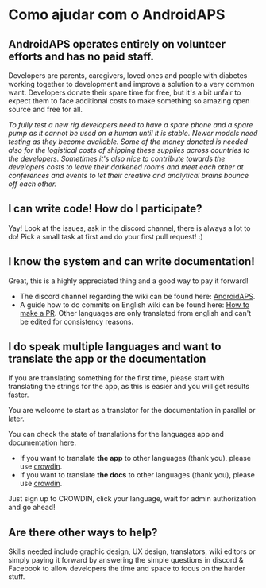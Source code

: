 # Como ajudar com o AndroidAPS

## AndroidAPS operates entirely on volunteer efforts and has no paid staff.

Developers are parents, caregivers, loved ones and people with diabetes working together to development and improve a solution to a very common want. Developers donate their spare time for free, but it's a bit unfair to expect them to face additional costs to make something so amazing open source and free for all.

*To fully test a new rig developers need to have a spare phone and a spare pump as it cannot be used on a human until it is stable. Newer models need testing as they become available. Some of the money donated is needed also for the logistical costs of shipping these supplies across countries to the developers. Sometimes it's also nice to contribute towards the developers costs to leave their darkened rooms and meet each other at conferences and events to let their creative and analytical brains bounce off each other.*

## I can write code! How do I participate?

Yay! Look at the issues, ask in the discord channel, there is always a lot to do! Pick a small task at first and do your first pull request! :)

## I know the system and can write documentation!

Great, this is a highly appreciated thing and a good way to pay it forward!

* The discord channel regarding the wiki can be found here: [AndroidAPS](https://discord.gg/4fQUWHZ4Mw). 
* A guide how to do commits on English wiki can be found here: [How to make a PR](../make-a-PR.md). Other languages are only translated from english and can't be edited for consistency reasons.

## I do speak multiple languages and want to translate the app or the documentation

If you are translating something for the first time, please start with translating the strings for the app, as this is easier and you will get results faster.

You are welcome to start as a translator for the documentation in parallel or later.

You can check the state of translations for the languages app and documentation [here](../Administration/stateTranslations.md).

* If you want to translate **the app** to other languages (thank you), please use [crowdin](https://crowdin.com/project/androidaps).
* If you want to translate **the docs** to other languages (thank you), please use [crowdin](https://crowdin.com/project/androidapsdocs). 

Just sign up to CROWDIN, click your language, wait for admin authorization and go ahead!

## Are there other ways to help?

Skills needed include graphic design, UX design, translators, wiki editors or simply paying it forward by answering the simple questions in discord & Facebook to allow developers the time and space to focus on the harder stuff.